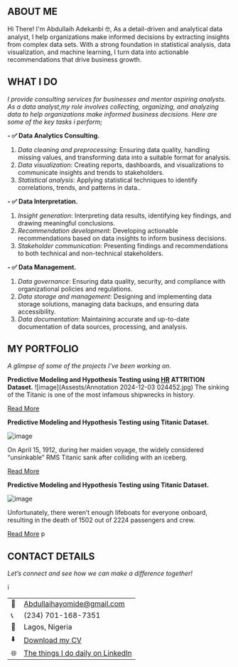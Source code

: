 <!--Section 1: Introduce your self-->
## ABOUT ME

Hi There! I'm Abdullaih Adekanbi 🤓, As a detail-driven and analytical data analyst, I help organizations make informed decisions by extracting insights from complex data sets. With a strong foundation in statistical analysis, data visualization, and machine learning, I turn data into actionable recommendations that drive business growth.


<!--Mention your top/relevant skills here - core and soft skills-->
## WHAT I DO

*I provide consulting services for businesses and mentor aspiring analysts.*
*As a data analyst,my role involves collecting, organizing, and analyzing data to help organizations make informed business decisions. Here are some of the key tasks i perform;*

**- ✅ Data Analytics Consulting.**
1. *Data cleaning and preprocessing*: Ensuring data quality, handling missing values, and transforming data into a suitable format for analysis.
2. *Data visualization*: Creating reports, dashboards, and visualizations to communicate insights and trends to stakeholders.
3. *Statistical analysis*: Applying statistical techniques to identify correlations, trends, and patterns in data.. 

**- ✅ Data Interpretation.**
1. *Insight generation*: Interpreting data results, identifying key findings, and drawing meaningful conclusions.
2. *Recommendation development*: Developing actionable recommendations based on data insights to inform business decisions.
3. *Stakeholder communication*: Presenting findings and recommendations to both technical and non-technical stakeholders. 

**- ✅ Data Management.**
1. *Data governance*: Ensuring data quality, security, and compliance with organizational policies and regulations.
2. *Data storage and management*: Designing and implementing data storage solutions, managing data backups, and ensuring data accessibility.
3. *Data documentation*: Maintaining accurate and up-to-date documentation of data sources, processing, and analysis.

<!--Section 2: List 3-4 key projects-->
## MY PORTFOLIO 

*A glimpse of some of the projects I've been working on.*

**Predictive Modeling and Hypothesis Testing using <u>HR</u> ATTRITION Dataset.**
![image](Assests/Annotation 2024-12-03 024452.jpg)
The sinking of the Titanic is one of the most infamous shipwrecks in history.


[Read More](https://www.linkedin.com/in/abdullaihadekanbi)

**Predictive Modeling and Hypothesis Testing using Titanic Dataset.**

![image](assets/agro.jpg)

On April 15, 1912, during her maiden voyage, the widely considered “unsinkable” RMS Titanic sank after colliding with an iceberg. 

[Read More](https://www.linkedin.com/in/abdullaihadekanbi)

**Predictive Modeling and Hypothesis Testing using Titanic Dataset.**

![image](assets/car.jpg)

Unfortunately, there weren’t enough lifeboats for everyone onboard, resulting in the death of 1502 out of 2224 passengers and crew. 

[Read More](https://www.linkedin.com/in/abdullaihadekanbi)
p




## CONTACT DETAILS

*Let’s connect and see how we can make a difference together!*
<table>
  <tbody>
    <tr>
      <td>📧</td>
      <td><a href="Abdullaihayomide@gmail.com">Abdullaihayomide@gmail.com</a></td>
    </tr>
    <tr>
      <td>📞</td>
      <td>(234) 701-168-7351</td>
    </tr>
    <tr>
      <td>📍</td>
      <td>Lagos, Nigeria</td>
    </tr>
    <tr>
      <td>⬇️</td>
      <td><a href="https://dexzmond01.github.io/portfolio1/Assests/Profile (4).pdf">Download my CV</a></td>
    </tr>
    <tr>i
      <td>🌐</td>
      <td><a href="https://linkedin.com/in/abdullaihadekanbi">The things I do daily on LinkedIn</a></td>
    </tr>
  </tbody>
</table>
